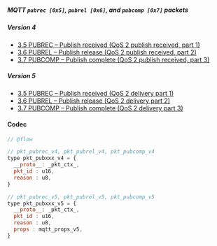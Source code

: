 ##### MQTT `pubrec [0x5]`, `pubrel [0x6]`, and `pubcomp [0x7]` packets

##### Version 4

- [3.5 PUBREC – Publish received (QoS 2 publish received, part 1)](http://docs.oasis-open.org/mqtt/mqtt/v3.1.1/os/mqtt-v3.1.1-os.html#_Toc398718048)
- [3.6 PUBREL – Publish release (QoS 2 publish received, part 2)](http://docs.oasis-open.org/mqtt/mqtt/v3.1.1/os/mqtt-v3.1.1-os.html#_Toc398718053)
- [3.7 PUBCOMP – Publish complete (QoS 2 publish received, part 3)](http://docs.oasis-open.org/mqtt/mqtt/v3.1.1/os/mqtt-v3.1.1-os.html#_Toc398718058)


##### Version 5

- [3.5 PUBREC – Publish received (QoS 2 delivery part 1)](https://docs.oasis-open.org/mqtt/mqtt/v5.0/os/mqtt-v5.0-os.html#_Toc3901131)
- [3.6 PUBREL – Publish release (QoS 2 delivery part 2)](https://docs.oasis-open.org/mqtt/mqtt/v5.0/os/mqtt-v5.0-os.html#_Toc3901141)
- [3.7 PUBCOMP – Publish complete (QoS 2 delivery part 3)](https://docs.oasis-open.org/mqtt/mqtt/v5.0/os/mqtt-v5.0-os.html#_Toc3901151)


#### Codec

```javascript
// @flow

// pkt_pubrec_v4, pkt_pubrel_v4, pkt_pubcomp_v4
type pkt_pubxxx_v4 = {
  __proto__: _pkt_ctx_,
  pkt_id : u16,
  reason : u8,
}

// pkt_pubrec_v5, pkt_pubrel_v5, pkt_pubcomp_v5
type pkt_pubxxx_v5 = {
  __proto__: _pkt_ctx_,
  pkt_id : u16,
  reason : u8,
  props : mqtt_props_v5,
}
```


